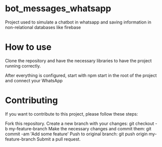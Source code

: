 # bot_messages_whatsapp

Project used to simulate a chatbot in whatsapp and saving information in non-relational databases like firebase

# How to use

Clone the repository and have the necessary libraries to have the project running correctly.

After everything is configured, start with npm start in the root of the project and connect your WhatsApp

# Contributing

If you want to contribute to this project, please follow these steps:

Fork this repository.
Create a new branch with your changes: git checkout -b my-feature-branch
Make the necessary changes and commit them: git commit -am 'Add some feature'
Push to original branch: git push origin my-feature-branch
Submit a pull request.
